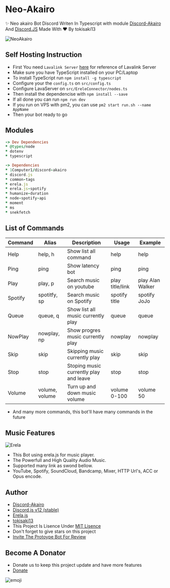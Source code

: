 # Neo-Akairo

✨ Neo akairo Bot Discord Writen In Typescript with module [Discord-Akairo](https://github.com/discord-akairo/) And [Discord.JS](https://github.com/discordjs) Made With ♥ By tokisaki13

![NeoAkairo](https://cdn.discordapp.com/attachments/713193780932771891/762219735026499614/Enterprise-1080.png)

## Self Hosting Instruction

* First You need `Lavalink Server` [here](https://github.com/Frederikam/Lavalink) for reference of Lavalink Server
* Make sure you have TypeScript installed on your PC/Laptop
* To install TypeScript run `npm install -g typescript`
* Configure your the `config.ts` on `src/config.ts`
* Configure LavaServer on `src/EreleConnector/nodes.ts`
* Then install the dependencise with `npm install --save`
* If all done you can run `npm run dev`
* If you run on VPS with pm2, you can use `pm2 start run.sh --name AppName`
* Then your bot ready to go

## Modules

~~~ruby
-> Dev Dependencies
* @types/node
* dotenv
* typescript

-> Dependencies
* 1Computer1/discord-akairo
* discord.js
* common-tags
* erela.js
* erela.js-spotify
* humanize-duration
* node-spotify-api
* moment
* ms
* snekfetch
~~~

## List of Commands

| Command | Alias | Description | Usage | Example |
|---------|-------|-------------|-------|---------|
| Help    | help, h| Show list all command | help | help |
| Ping    | ping  | Show latency bot | ping | ping |
| Play    | play, p | Search music on youtube | play  title/link | play Alan Walker |
| Spotify | spotitfy, sp | Search music on Spotify | spotify title | spotify JoJo |
| Queue   | queue, q | Show list all music currently play | queue | queue |
| NowPlay | nowplay, np | Show progres music currently play | nowplay | nowplay |
| Skip    | skip | Skipping music currently play | skip | skip |
| Stop    | stop | Stoping music currently play and leave | stop | stop |
| Volume  | volume, volume | Turn up and down music volume | volume 0-100 | volume 50 |

* And many more commands, this bot'll have many commands in the future

## Music Features

![Erela](https://cdn.discordapp.com/attachments/713193780932771891/762348311679074304/68747470733a2f2f70726f6a656374732e736f6c617269732e636f6465732f6572656c616a732f696d616765732f7472616e.png)

* This Bot using erela.js for music player.
* The Powerfull and High Quality Audio Music.
* Supported many link as swond bellow.
* YouTube, Spotify, SoundCloud, Bandcamp, Mixer, HTTP Url's, ACC or Opus encode.

## Author

* [Discord-Akairo](https://github.com/discord-akairo)
* [Discord.js v12 (stable)](https://github.com/discordjs)
* [Erela.js](https://github.com/Solaris9/erela.js)
* [tokisaki13](https://github.com/tokisaki13)
* This Project Is Lisence Under [MIT Lisence](https://github.com/Enterprise-ID/Neo-Akairo/blob/master/LICENSE)
* Don't forget to give stars on this project
* [Invite The Protoype Bot For Review](https://discord.com/oauth2/authorize?client_id=472061789325230110&scope=bot&permissions=8)

## Become A Donator

* Donate us to keep this project update and have more features
* [Donate](https://arxist.com/tip/enterpriseid)

![emoji](https://cdn.discordapp.com/emojis/738999436008489011.gif?v=1)
